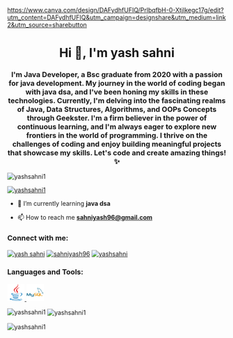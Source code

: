 https://www.canva.com/design/DAFydhfUFIQ/PrlbqfbH-0-XtjIkegc17g/edit?utm_content=DAFydhfUFIQ&utm_campaign=designshare&utm_medium=link2&utm_source=sharebutton

<h1 align="center">Hi 👋, I'm yash sahni</h1>
<h3 align="center">I'm Java Developer, a Bsc graduate from 2020 with a passion for java development. My journey in the world of coding began with java dsa, and I've been honing my skills in these technologies. Currently, I'm delving into the fascinating realms of Java, Data Structures, Algorithms, and OOPs Concepts through Geekster. I'm a firm believer in the power of continuous learning, and I'm always eager to explore new frontiers in the world of programming. I thrive on the challenges of coding and enjoy building meaningful projects that showcase my skills. Let's code and create amazing things! ✨</h3>

<p align="left"> <img src="https://komarev.com/ghpvc/?username=yashsahni1&label=Profile%20views&color=0e75b6&style=flat" alt="yashsahni1" /> </p>

<p align="left"> <a href="https://github.com/ryo-ma/github-profile-trophy"><img src="https://github-profile-trophy.vercel.app/?username=yashsahni1" alt="yashsahni1" /></a> </p>

- 🌱 I’m currently learning **java dsa**

- 📫 How to reach me **sahniyash96@gmail.com**

<h3 align="left">Connect with me:</h3>
<p align="left">
<a href="https://linkedin.com/in/yash sahni" target="blank"><img align="center" src="https://raw.githubusercontent.com/rahuldkjain/github-profile-readme-generator/master/src/images/icons/Social/linked-in-alt.svg" alt="yash sahni" height="30" width="40" /></a>
<a href="https://www.hackerrank.com/sahniyash96" target="blank"><img align="center" src="https://raw.githubusercontent.com/rahuldkjain/github-profile-readme-generator/master/src/images/icons/Social/hackerrank.svg" alt="sahniyash96" height="30" width="40" /></a>
<a href="https://www.leetcode.com/yashsahni" target="blank"><img align="center" src="https://raw.githubusercontent.com/rahuldkjain/github-profile-readme-generator/master/src/images/icons/Social/leet-code.svg" alt="yashsahni" height="30" width="40" /></a>
</p>

<h3 align="left">Languages and Tools:</h3>
<p align="left"> <a href="https://www.java.com" target="_blank" rel="noreferrer"> <img src="https://raw.githubusercontent.com/devicons/devicon/master/icons/java/java-original.svg" alt="java" width="40" height="40"/> </a> <a href="https://www.mysql.com/" target="_blank" rel="noreferrer"> <img src="https://raw.githubusercontent.com/devicons/devicon/master/icons/mysql/mysql-original-wordmark.svg" alt="mysql" width="40" height="40"/> </a> </p>

<p><img align="left" src="https://github-readme-stats.vercel.app/api/top-langs?username=yashsahni1&show_icons=true&locale=en&layout=compact" alt="yashsahni1" /></p>

<p>&nbsp;<img align="center" src="https://github-readme-stats.vercel.app/api?username=yashsahni1&show_icons=true&locale=en" alt="yashsahni1" /></p>

<p><img align="center" src="https://github-readme-streak-stats.herokuapp.com/?user=yashsahni1&" alt="yashsahni1" /></p>
